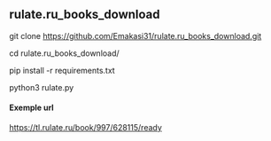 ## rulate.ru_books_download

git clone https://github.com/Emakasi31/rulate.ru_books_download.git

cd rulate.ru_books_download/

pip install -r requirements.txt

python3 rulate.py

#### Exemple url
https://tl.rulate.ru/book/997/628115/ready
